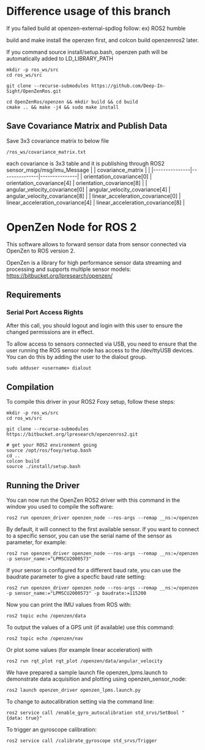 # Difference usage of this branch

If you failed build at openzen-external-spdlog follow: ex) ROS2 humble

build and make install the openzen first, and colcon build openzenros2 later.

If you command source install/setup.bash, openzen path will be automatically added to LD_LIBRARY_PATH
```
mkdir -p ros_ws/src
cd ros_ws/src

git clone --recurse-submodules https://github.com/Deep-In-Sight/OpenZenRos.git

cd OpenZenRos/openzen && mkdir build && cd build
cmake .. && make -j4 && sudo make install
```
## Save Covariance Matrix and Publish Data
Save 3x3 covariance matrix to below file

```
/ros_ws/covariance_matrix.txt
```
each covariance is 3x3 table and it is publishing through ROS2 sensor_msgs/msg/imu_Message
| | covariance_matrix | |
|---------------|---------------|---------------|
| orientation_covariance[0] | orientation_covariance[4]  | orientation_covariance[8]  |
| angular_velocity_covariance[0]  | angular_velocity_covariance[4]  | angular_velocity_covariance[8]  |
| linear_acceleration_covariance[0]  | linear_acceleration_covariance[4]  | linear_acceleration_covariance[8]  |


# OpenZen Node for ROS 2

This software allows to forward sensor data from sensor connected via OpenZen to ROS version 2.

OpenZen is a library for high performance sensor data streaming and processing and supports multiple sensor models: <https://bitbucket.org/lpresearch/openzen/>

## Requirements

### Serial Port Access Rights

After this call, you should logout and login with this user to ensure the changed permissions are in effect.

To allow access to sensors connected via USB, you need to ensure that the user running the ROS sensor node
has access to the /dev/ttyUSB devices. You can do this by adding the user to the dialout group.

```
sudo adduser <username> dialout
```

## Compilation

To compile this driver in your ROS2 Foxy setup, follow these steps:
```
mkdir -p ros_ws/src
cd ros_ws/src

git clone --recurse-submodules https://bitbucket.org/lpresearch/openzenros2.git

# get your ROS2 environment going
source /opt/ros/foxy/setup.bash
cd ..
colcon build
source ./install/setup.bash
```


## Running the Driver

You can now run the OpenZen ROS2 driver with this command in the window
you used to compile the software:

```
ros2 run openzen_driver openzen_node --ros-args --remap __ns:=/openzen
```

By default, it will connect to the first available sensor. If you want to connect to
a specific sensor, you can use the serial name of the sensor as parameter, for example:

```
ros2 run openzen_driver openzen_node --ros-args --remap __ns:=/openzen -p sensor_name:="LPMSCU2000573"
```

If your sensor is configured for a different baud rate, you can use the baudrate parameter to
give a specfic baud rate setting:

```
ros2 run openzen_driver openzen_node --ros-args --remap __ns:=/openzen -p sensor_name:="LPMSCU2000573" -p baudrate:=115200
```

Now you can print the IMU values from ROS with:

```
ros2 topic echo /openzen/data
```

To output the values of a GPS unit (if available) use this command:

```
ros2 topic echo /openzen/nav
```

Or plot some values (for example linear acceleration) with 

```
ros2 run rqt_plot rqt_plot /openzen/data/angular_velocity
```

We have prepared a sample launch file openzen_lpms.launch to demonstrate data acquisition and plotting using openzen_sensor_node:
```
ros2 launch openzen_driver openzen_lpms.launch.py
```

To change to autocalibration setting via the command line:

```
ros2 service call /enable_gyro_autocalibration std_srvs/SetBool "{data: true}"
```

To trigger an gyroscope calibration:

```
ros2 service call /calibrate_gyroscope std_srvs/Trigger
```
